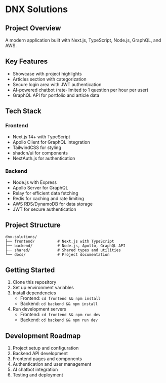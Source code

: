 # DNX Solutions

## Project Overview
A modern application built with Next.js, TypeScript, Node.js, GraphQL, and AWS.

## Key Features
- Showcase with project highlights
- Articles section with categorization
- Secure login area with JWT authentication
- AI-powered chatbot (rate-limited to 1 question per hour per user)
- GraphQL API for portfolio and article data

## Tech Stack
### Frontend
- Next.js 14+ with TypeScript
- Apollo Client for GraphQL integration
- TailwindCSS for styling
- shadcn/ui for components
- NextAuth.js for authentication

### Backend
- Node.js with Express
- Apollo Server for GraphQL
- Relay for efficient data fetching
- Redis for caching and rate limiting
- AWS RDS/DynamoDB for data storage
- JWT for secure authentication

## Project Structure
```
dnx-solutions/
├── frontend/          # Next.js with TypeScript
├── backend/           # Node.js, Apollo, GraphQL API
├── shared/            # Shared types and utilities
└── docs/              # Project documentation
```

## Getting Started
1. Clone this repository
2. Set up environment variables
3. Install dependencies
   - Frontend: `cd frontend && npm install`
   - Backend: `cd backend && npm install`
4. Run development servers
   - Frontend: `cd frontend && npm run dev`
   - Backend: `cd backend && npm run dev`

## Development Roadmap
1. Project setup and configuration
2. Backend API development
3. Frontend pages and components
4. Authentication and user management
5. AI chatbot integration
6. Testing and deployment